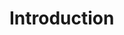 # Introduction

<!-- TODO this needs to be an actual introduction. It should define buy-ins, give an overview of the first year, and an overview of what dungeons are available during it. It should also tell players about what their charaters should know such as what towns are nearby. -->
